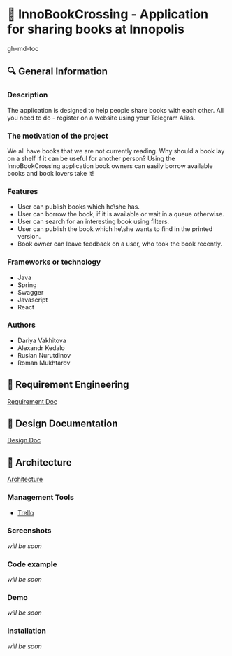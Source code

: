 # :green_book: InnoBookCrossing - Application for sharing books at Innopolis

gh-md-toc

## :mag: General Information 

### Description

The application is designed to help people share books with each other. All you need to do - register on a website using your Telegram Alias. 

### The motivation of the project 

We all have books that we are not currently reading. Why should a book lay on a shelf if it can be useful for another person? Using the InnoBookCrossing application book owners can easily borrow available books and book lovers take it! 

### Features

* User can publish books which he\she has.
* User can borrow the book, if it is available or wait in a queue otherwise.
* User can search for an interesting book using filters.
* User can publish the book which he\she wants to find in the printed version.
* Book owner can leave feedback on a user, who took the book recently.

### Frameworks or technology

* Java
* Spring
* Swagger
* Javascript
* React

### Authors
 
 * Dariya Vakhitova
 * Alexandr Kedalo
 * Ruslan Nurutdinov
 * Roman Mukhtarov
 
## :round_pushpin: Requirement Engineering 
[Requirement Doc](https://github.com/yadariya/InnoBookCrossing/blob/master/Requirement%20Engineering.pdf)

## :scroll: Design Documentation

[Design Doc](Design%20Documentation.md)

## :hammer: Architecture

[Architecture](Architecture.md)

### Management Tools

 * [Trello](https://trello.com/b/S3ty1HNP/project-managment)

### Screenshots

*will be soon*

### Code example

*will be soon*

### Demo

*will be soon*

### Installation

*will be soon*

